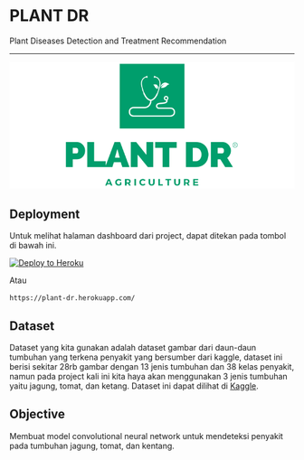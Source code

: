 # PLANT DR

Plant Diseases Detection and Treatment Recommendation

---

![Logo](logo.png)

## Deployment

Untuk melihat halaman dashboard dari project, dapat ditekan pada tombol di bawah ini.

[![Deploy to Heroku](https://www.herokucdn.com/deploy/button.svg)](https://plant-dr.herokuapp.com/)

Atau

```
https://plant-dr.herokuapp.com/
```

## Dataset

Dataset yang kita gunakan adalah dataset gambar dari daun-daun tumbuhan yang terkena penyakit yang bersumber dari kaggle, dataset ini berisi sekitar 28rb gambar dengan 13 jenis tumbuhan dan 38 kelas penyakit, namun pada project kali ini kita haya akan menggunakan 3 jenis tumbuhan yaitu jagung, tomat, dan ketang. Dataset ini dapat dilihat di [Kaggle](https://www.kaggle.com/datasets/vipoooool/new-plant-diseases-dataset).

## Objective

Membuat model convolutional neural network untuk mendeteksi penyakit pada tumbuhan jagung, tomat, dan kentang.
